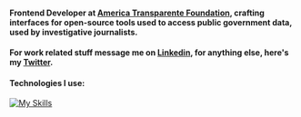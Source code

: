#### Frontend Developer at [America Transparente Foundation](https://americatransparente.org/), crafting interfaces for open-source tools used to access public government data, used by investigative journalists.
#### For work related stuff message me on [Linkedin](https://www.linkedin.com/in/renecaceresdeveloper/), for anything else, here's my [Twitter](https://twitter.com/panquequelol).
#### Technologies I use:
[![My Skills](https://skillicons.dev/icons?i=ts,js,react,nextjs,tailwind)](https://skillicons.dev)

